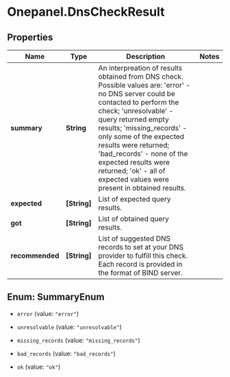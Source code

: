 # Onepanel.DnsCheckResult

## Properties
Name | Type | Description | Notes
------------ | ------------- | ------------- | -------------
**summary** | **String** | An interpreation of results obtained from DNS check. Possible values are: &#39;error&#39; - no DNS server could be contacted to perform the check; &#39;unresolvable&#39; - query returned empty results; &#39;missing_records&#39; - only some of the expected results were returned; &#39;bad_records&#39; - none of the expected results were returned; &#39;ok&#39; - all of expected values were present in obtained results.  | 
**expected** | **[String]** | List of expected query results.  | 
**got** | **[String]** | List of obtained query results.  | 
**recommended** | **[String]** | List of suggested DNS records to set at your DNS provider to fulfill this check. Each record is provided in the format of BIND server. | 


<a name="SummaryEnum"></a>
## Enum: SummaryEnum


* `error` (value: `"error"`)

* `unresolvable` (value: `"unresolvable"`)

* `missing_records` (value: `"missing_records"`)

* `bad_records` (value: `"bad_records"`)

* `ok` (value: `"ok"`)




